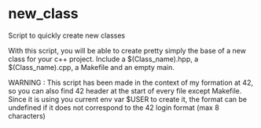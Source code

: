 # new_class
Script to quickly create new classes

With this script, you will be able to create pretty simply the base of a new class for your c++ project.
Include a $(Class_name).hpp, a $(Class_name).cpp, a Makefile and an empty main.

WARNING : This script has been made in the context of my formation at 42, so you can also find 42 header at the start of every file except Makefile. 
Since it is using you current env var $USER to create it, the format can be undefined if it does not correspond to the 42 login format (max 8 characters)
